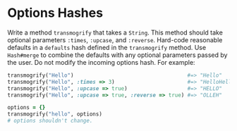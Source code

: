 # Options Hashes

Write a method `transmogrify` that takes a `String`. This method should
take optional parameters `:times`, `:upcase`, and `:reverse`. Hard-code
reasonable defaults in a `defaults` hash defined in the `transmogrify`
method. Use `Hash#merge` to combine the defaults with any optional
parameters passed by the user. Do not modify the incoming options
hash. For example:

```ruby
transmogrify("Hello")                                    #=> "Hello"
transmogrify("Hello", :times => 3)                       #=> "HelloHelloHello"
transmogrify("Hello", :upcase => true)                   #=> "HELLO"
transmogrify("Hello", :upcase => true, :reverse => true) #=> "OLLEH"

options = {}
transmogrify("hello", options)
# options shouldn't change.
```